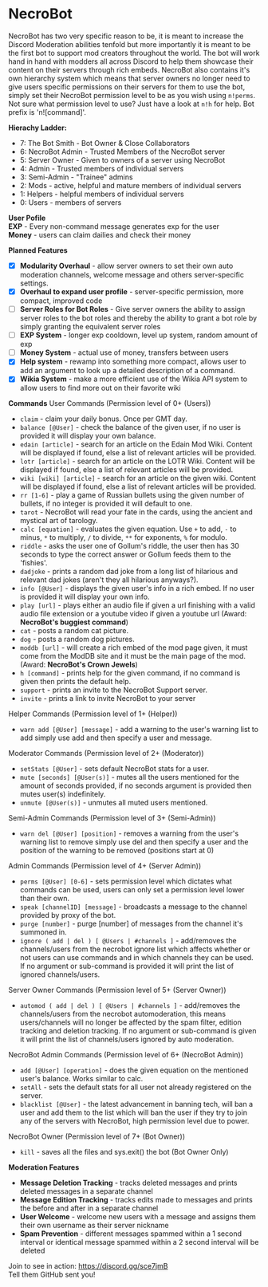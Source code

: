 # NecroBot
NecroBot has two very specific reason to be, it is meant to increase the Discord Moderation abilities tenfold but more importantly it is meant to be the first bot to support mod creators throughout the world. The bot will work hand in hand with modders all across Discord to help them showcase their content on their servers through rich embeds. NecroBot also contains it's own hierarchy system which means that server owners no longer need to give users specific permissions on their servers for them to use the bot, simply set their NecroBot permission level to be as you wish using `n!perms`. Not sure what permission level to use? Just have a look at `n!h` for help. Bot prefix is 'n![command]'.

__Hierachy Ladder:__
* 7: The Bot Smith - Bot Owner & Close Collaborators
* 6: NecroBot Admin - Trusted Members of the NecroBot server
* 5: Server Owner - Given to owners of a server using NecroBot
* 4: Admin - Trusted members of individual servers
* 3: Semi-Admin - "Trainee" admins
* 2: Mods - active, helpful and mature members of individual servers
* 1: Helpers - helpful members of individual servers
* 0: Users - members of servers

__User Pofile__ <br>
**EXP** - Every non-command message generates exp for the user <br>
**Money** - users can claim dailies and check their money

__Planned Features__
* [x] **Modularity Overhaul** - allow server owners to set their own auto moderation channels, welcome message and others server-specific settings.
* [x] **Overhaul to expand user profile** - server-specific permission, more compact, improved code
* [ ] **Server Roles for Bot Roles** - Give server owners the ability to assign server roles to the bot roles and thereby the ability to grant a bot role by simply granting the equivalent server roles
* [ ] **EXP System** - longer exp cooldown, level up system, random amount of exp
* [ ] **Money System** - actual use of money, transfers between users
* [x] **Help system** - rewamp into something more compact, allows user to add an argument to look up a detailed description of a command.
* [x] **Wikia System** - make a more efficient use of the Wikia API system to allow users to find more out on their favorite wiki

__Commands__
User Commands (Permission level of 0+ (Users))
* `claim` - claim your daily bonus. Once per GMT day.
* `balance [@User]` - check the balance of the given user, if no user is provided it will display your own balance.
* `edain [article]` - search for an article on the Edain Mod Wiki. Content will be displayed if found, else a list of relevant articles will be provided.
* `lotr [article]` - search for an article on the LOTR Wiki. Content will be displayed if found, else a list of relevant articles will be provided.
* `wiki [wiki] [article]` - search for an article on the given wiki. Content will be displayed if found, else a list of relevant articles will be provided.
* `rr [1-6]` - play a game of Russian bullets using the given number of bullets, if no integer is provided it will default to one.
* `tarot` - NecroBot will read your fate in the cards, using the ancient and mystical art of tarology.
* `calc [equation]` - evaluates the given equation. Use `+` to add, `-` to minus, `*` to multiply, `/` to divide, `**` for exponents, `%` for modulo.
* `riddle` - asks the user one of Gollum's riddle, the user then has 30 seconds to type the correct answer or Gollum feeds them to the 'fishies'.
* `dadjoke` - prints a random dad joke from a long list of hilarious and relevant dad jokes (aren't they all hilarious anyways?).
* `info [@User]` - displays the given user's info in a rich embed. If no user is provided it will display your own info.
* `play [url]` - plays either an audio file if given a url finishing with a valid audio file extension or a youtube video if given a youtube url (Award: **NecroBot's buggiest command**)
* `cat` - posts a random cat picture.
* `dog` - posts a random dog pictures.
* `moddb [url]` - will create a rich embed of the mod page given, it must come from the ModDB site and it must be the main page of the mod. (Award: **NecroBot's Crown Jewels**)
* `h [command]` - prints help for the given command, if no command is given then prints the default help.
* `support` - prints an invite to the NecroBot Support server.
* `invite` - prints a link to invite NecroBot to your server

Helper Commands (Permission level of 1+ (Helper))
* `warn add [@User] [message]` - add a warning to the user's warning list to add simply use add and then specify a user and message.

Moderator Commands (Permission level of 2+ (Moderator))
* `setStats [@User]` - sets default NecroBot stats for a user.
* `mute [seconds] [@User(s)]` - mutes all the users mentioned for the amount of seconds provided, if no seconds argument is provided then mutes user(s) indefinitely.
* `unmute [@User(s)]` - unmutes all muted users mentioned.

Semi-Admin Commands (Permission level of 3+ (Semi-Admin))
* `warn del [@User] [position]` - removes a warning from the user's warning list to remove simply use del and then specify a user and the position of the warning to be removed (positions start at 0)

Admin Commands (Permission level of 4+ (Server Admin))
* `perms [@User] [0-6]` - sets permission level which dictates what commands can be used, users can only set a permission level lower than their own.
* `speak [channelID] [message]` - broadcasts a message to the channel provided by proxy of the bot.
* `purge [number]` - purge [number] of messages from the channel it's summoned in.
* `ignore ( add | del ) [ @Users | #channels ]` - add/removes the channels/users from the necrobot ignore list which affects whether or not users can use commands and in which channels they can be used. If no argument or sub-command is provided it will print the list of ignored channels/users.

Server Owner Commands (Permission level of 5+ (Server Owner))
* `automod ( add | del ) [ @Users | #channels ]` - add/removes the channels/users from the necrobot automoderation, this means users/channels will no longer be affected by the spam filter, edition tracking and deletion tracking. If no argument or sub-command is given it will print the list of channels/users ignored by auto moderation. 

NecroBot Admin Commands (Permission level of 6+ (NecroBot Admin))
* `add [@User] [operation]` - does the given equation on the mentioned user's balance. Works similar to calc.
* `setAll` - sets the default stats for all user not already registered on the server.
* `blacklist [@User]` - the latest advancement in banning tech, will ban a user and add them to the list which will ban the user if they try to join any of the servers with NecroBot, high permission level due to power.

NecroBot Owner (Permission level of 7+ (Bot Owner))
* `kill` - saves all the files and sys.exit() the bot (Bot Owner Only)


__Moderation Features__
* **Message Deletion Tracking** - tracks deleted messages and prints deleted messages in a separate channel
* **Message Edition Tracking** - tracks edits made to messages and prints the before and after in a separate channel
* **User Welcome** - welcome new users with a message and assigns them their own username as their server nickname
* **Spam Prevention** - different messages spammed within a 1 second interval or identical message spammed within a 2 second interval will be deleted

Join to see in action: https://discord.gg/sce7jmB <br>
Tell them GitHub sent you!
